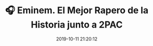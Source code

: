 ---
author_profile: false
title: "🎧 Eminem. El Mejor Rapero de la Historia junto a 2PAC"
description: "🎧 Eminem. El Mejor Rapero de la Historia junto a 2PAC"
excerpt: "🎧 Eminem. El Mejor Rapero de la Historia junto a 2PAC"
header:
  video:
    id: playlist?list=PLC0w3lEHx2SF3NsbnqnLbWBWyF_3g0cjZ
    provider: youtube
comments: false
date: 2019-10-11 21:20:12
tags:
- Rap
- Estadounidense
categories:
- Música
sidebar:
- title: "📻 Gramola "
  nav: radio
---